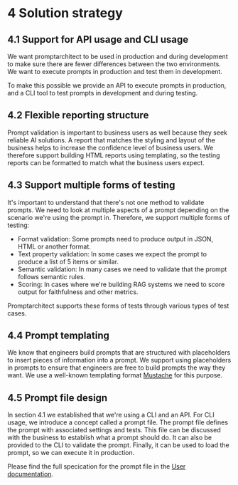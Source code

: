 # 4 Solution strategy

## 4.1 Support for API usage and CLI usage

We want promptarchitect to be used in production and during development to make sure there are fewer differences between the two environments. We want to execute prompts in production and test them in development. 

To make this possible we provide an API to execute prompts in production, and a CLI tool to test prompts in development and during testing.

## 4.2 Flexible reporting structure

Prompt validation is important to business users as well because they seek reliable AI solutions. A report that matches the styling and layout of the business helps to increase the confidence level of business users. We therefore support building HTML reports using templating, so the testing reports can be formatted to match what the business users expect.

## 4.3 Support multiple forms of testing

It's important to understand that there's not one method to validate prompts. We need to look at multiple aspects of a 
prompt depending on the scenario we're using the prompt in. Therefore, we support multiple forms of testing:

- Format validation: Some prompts need to produce output in JSON, HTML or another format.
- Text property validation: In some cases we expect the prompt to produce a list of 5 items or similar.
- Semantic validation: In many cases we need to validate that the prompt follows semantic rules.
- Scoring: In cases where we're building RAG systems we need to score output for faithfulness and other metrics.

Promptarchitect supports these forms of tests through various types of test cases.

## 4.4 Prompt templating

We know that engineers build prompts that are structured with placeholders to insert pieces of information into a prompt. We support using placeholders in prompts to ensure that engineers are free to build prompts the way they want.
We use a well-known templating format [Mustache](https://mustache.github.io/) for this purpose.

## 4.5 Prompt file design

In section 4.1 we established that we're using a CLI and an API. For CLI usage, we introduce a concept called a prompt file. The prompt file defines the prompt with associated settings and tests. This file can be discussed with the business to establish what a prompt should do. It can also be provided to the CLI to validate the prompt. Finally, it can be used to load the prompt, so we can execute it in production. 

Please find the full specication for the prompt file in the [User documentation](../user/).
